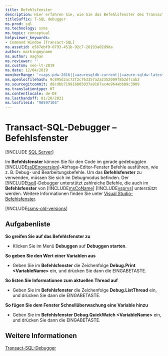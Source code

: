 ```yaml
---
title: Befehlsfenster
description: Hier erfahren Sie, wie Sie das Befehlsfenster des Transact-SQL-Debuggers verwenden, um Debugbefehle auszuführen und Befehle im Code zu bearbeiten, den Sie gerade debuggen.
titleSuffix: T-SQL debugger
ms.prod: sql
ms.technology: ssms
ms.topic: conceptual
helpviewer_keywords:
- Command Window [Transact-SQL]
ms.assetid: e567ebf9-0793-451b-92c7-26193a02d9da
author: markingmyname
ms.author: maghan
ms.reviewer: ''
ms.custom: seo-lt-2019
ms.date: 12/04/2019
monikerRange: '>=aps-pdw-2016||=azuresqldb-current||=azure-sqldw-latest||>=sql-server-2016||>=sql-server-linux-2017||=azuresqldb-mi-current'
ms.openlocfilehash: 9c895d2ac72f2c763357a2a2352009f8b2d7cab2
ms.sourcegitcommit: d8cdbb719916805037a9167ac4e964abb89c3909
ms.translationtype: HT
ms.contentlocale: de-DE
ms.lasthandoff: 01/20/2021
ms.locfileid: "98597104"
---
```

# <a name="transact-sql-debugger---command-window"></a>Transact-SQL-Debugger – Befehlsfenster

 [!INCLUDE [SQL Server](../../includes/applies-to-version/sqlserver.md)]

Im **Befehlsfenster** können Sie für den Code im gerade gedebuggten [!INCLUDE[ssDEnoversion](../../includes/ssdenoversion-md.md)]-Abfrage-Editor-Fenster Befehle ausführen, wie z. B. Debug- und Bearbeitungsbefehle. Um das **Befehlsfenster** zu verwenden, müssen Sie sich im Debugmodus befinden. Der [!INCLUDE[tsql](../../includes/tsql-md.md)]-Debugger unterstützt zahlreiche Befehle, die auch im **Befehlsfenster** von [!INCLUDE[msCoName](../../includes/msconame-md.md)] [!INCLUDE[vsprvs](../../includes/vsprvs-md.md)] unterstützt werden. Weitere Informationen finden Sie unter [Visual Studio-Befehlsfenster](/previous-versions/visualstudio/visual-studio-2015/ide/reference/command-window).  

[!INCLUDE[ssms-old-versions](../../includes/ssms-old-versions.md)]

## <a name="task-list"></a>Aufgabenliste

**So greifen Sie auf das Befehlsfenster zu**

- Klicken Sie im Menü **Debuggen** auf **Debuggen starten**.

**So geben Sie den Wert einer Variablen aus**

- Geben Sie im **Befehlsfenster** die Zeichenfolge **Debug.Print \<VariableName>** ein, und drücken Sie dann die EINGABETASTE.

**So listen Sie Informationen zum aktuellen Thread auf**

- Geben Sie im **Befehlsfenster** die Zeichenfolge **Debug.ListThread** ein, und drücken Sie dann die EINGABETASTE.

**So fügen Sie dem Fenster Schnellüberwachung eine Variable hinzu**

- Geben Sie im **Befehlsfenster** **Debug.QuickWatch \<VariableName>** ein, und drücken Sie dann die EINGABETASTE.

## <a name="see-also"></a>Weitere Informationen

[Transact-SQL-Debugger](./transact-sql-debugger.md)